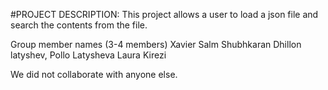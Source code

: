 #PROJECT DESCRIPTION: This project allows a user to load a json file and search the contents from the file.

Group member names (3-4 members)
Xavier Salm
Shubhkaran Dhillon latyshev, Pollo Latysheva
Laura Kirezi

We did not collaborate with anyone else.
